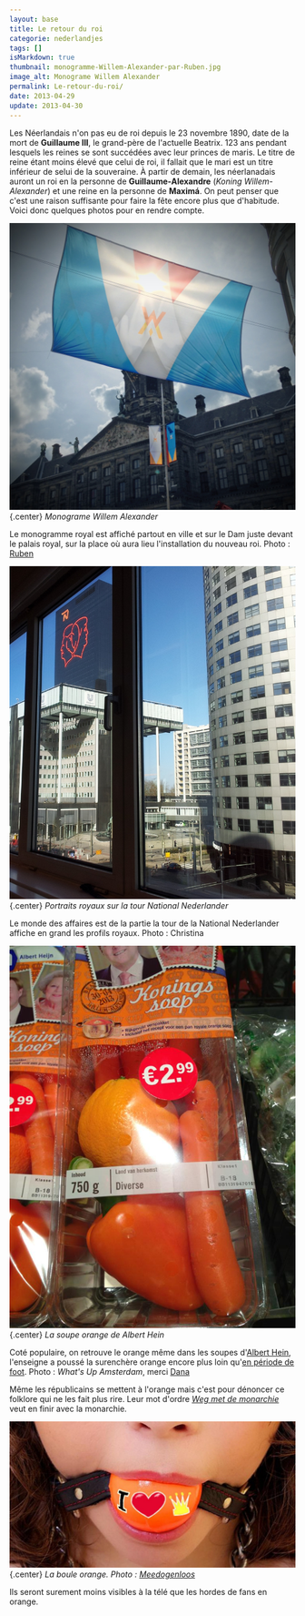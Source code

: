 ```yaml
---
layout: base
title: Le retour du roi
categorie: nederlandjes
tags: []
isMarkdown: true
thumbnail: monogramme-Willem-Alexander-par-Ruben.jpg
image_alt: Monograme Willem Alexander
permalink: Le-retour-du-roi/
date: 2013-04-29
update: 2013-04-30
---
```


Les Néerlandais n'on pas eu de roi depuis le 23 novembre 1890, date de la mort de **Guillaume III**, le grand-père de l'actuelle Beatrix. 123 ans pendant lesquels les reines se sont succédées avec leur princes de maris. Le titre de reine étant moins élevé que celui de roi, il fallait que le mari est un titre inférieur de selui de la souveraine. À partir de demain, les néerlanadais auront un roi en la personne de **Guillaume-Alexandre** (*Koning Willem-Alexander*) et une reine en la personne de **Maximá**. On peut penser que c'est une raison suffisante pour faire la fête encore plus que d'habitude. Voici donc quelques photos pour en rendre compte.

<!--excerpt-->
![Monograme Willem Alexander](monogramme-Willem-Alexander-par-Ruben.jpg){.center}
*Monograme Willem Alexander*

Le monogramme royal est affiché partout en ville et sur le Dam juste devant le palais royal, sur la place où aura lieu l'installation du nouveau roi. Photo : [Ruben](http://www.flickr.com/photos/rubenvanstaveren/)

![Portraits royaux sur la tour National Nederlander](Projections-royales-La-Haye-par-Christina.jpg){.center}
*Portraits royaux sur la tour National Nederlander*

Le monde des affaires est de la partie la tour de la National Nederlander affiche en grand les profils royaux. Photo : Christina

![La soupe orange de Albert Hein](Soupe-orange-AH-par-Dana.jpg){.center}
*La soupe orange de Albert Hein*

Coté populaire, on retrouve le orange même dans les soupes d'[Albert Hein](/albert-hein-et-compagnie/), l'enseigne a poussé la surenchère orange encore plus loin qu'[en période de foot](http://meinamsterdam.nl/decorations-oranges-choisies). Photo : *What's Up Amsterdam*, merci [Dana](http://danarozmarin.com/)

<!-- ](https://www.facebook.com/photo.php?fbid=581983878502633&set=a.528047567229598.125494.521751881192500&type=1&theater) -->


Même les républicains se mettent à l'orange mais c'est pour dénoncer ce folklore qui ne les fait plus rire. Leur mot d'ordre *[Weg met de monarchie](http://hetis2013.nl/)* veut en finir avec la monarchie. 

![La boule orange](wegmetdemonarchie-2.jpg){.center}
*La boule orange. Photo : [Meedogenloos](http://meedogenloos.nl/2013/03/30/zaterdagmiddagtirade-door-journeyman/)*

Ils seront surement moins visibles à la télé que les hordes de fans en orange. 
